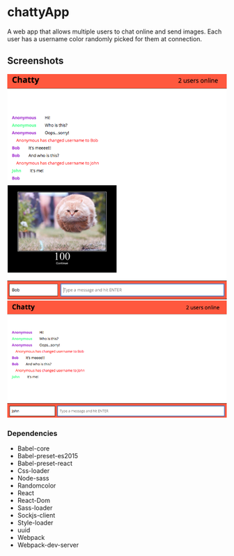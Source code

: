 chattyApp
=====================

A web app that allows multiple users to chat online and send images.
Each user has a username color randomly picked for them at connection.

## Screenshots

![Screenshot - Bob's window](Docs/Screenshot-Bobs-window.jpg)
![Screenshot - John's window](Docs/Screenshot-Johns-window.jpg)

### Dependencies

* Babel-core
* Babel-preset-es2015
* Babel-preset-react
* Css-loader
* Node-sass
* Randomcolor
* React
* React-Dom
* Sass-loader
* Sockjs-client
* Style-loader
* uuid
* Webpack
* Webpack-dev-server
